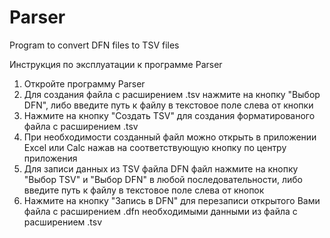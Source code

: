 # Parser
Program to convert DFN files to TSV files

Инструкция по эксплуатации к программе Parser

1. Откройте программу Parser
2. Для создания файла с расширением .tsv нажмите на кнопку "Выбор DFN", либо введите путь к файлу в текстовое поле слева от кнопки
3. Нажмите на кнопку "Создать TSV" для создания форматированого файла с расширением .tsv
4. При необходимости созданный файл можно открыть в приложении Excel или Calc нажав на соответствующую кнопку по центру приложения
5. Для записи данных из TSV файла DFN файл нажмите на кнопку "Выбор TSV" и "Выбор DFN" в любой последовательности, либо введите путь к файлу в текстовое поле слева от кнопок
6. Нажмите на кнопку "Запись в DFN" для перезаписи открытого Вами файла с расширением .dfn необходимыми данными из файла с расширением .tsv
